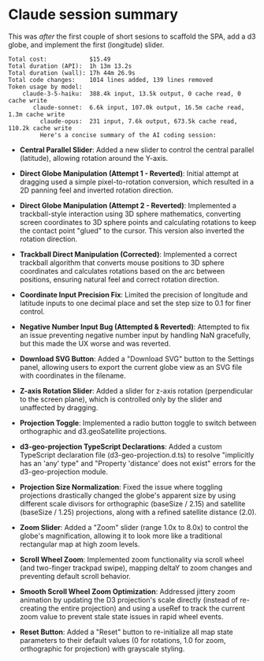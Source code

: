 # Claude session summary

This was _after_ the first couple of short sesions to scaffold the SPA, add a d3 globe, and implement the first (longitude) slider.

```
Total cost:            $15.49
Total duration (API):  1h 13m 13.2s
Total duration (wall): 17h 44m 26.9s
Total code changes:    1014 lines added, 139 lines removed
Token usage by model:
    claude-3-5-haiku:  388.4k input, 13.5k output, 0 cache read, 0 cache write
       claude-sonnet:  6.6k input, 107.0k output, 16.5m cache read, 1.3m cache write
         claude-opus:  231 input, 7.6k output, 673.5k cache read, 110.2k cache write
         Here's a concise summary of the AI coding session:
```

- **Central Parallel Slider**: Added a new slider to control the central parallel (latitude), allowing rotation around the Y-axis.

- **Direct Globe Manipulation (Attempt 1 - Reverted)**: Initial attempt at dragging used a simple pixel-to-rotation conversion, which resulted in a 2D panning feel and inverted rotation direction.

- **Direct Globe Manipulation (Attempt 2 - Reverted)**: Implemented a trackball-style interaction using 3D sphere mathematics, converting screen coordinates to 3D sphere points and calculating rotations to keep the contact point "glued" to the cursor. This version also inverted the rotation direction.

- **Trackball Direct Manipulation (Corrected)**: Implemented a correct trackball algorithm that converts mouse positions to 3D sphere coordinates and calculates rotations based on the arc between positions, ensuring natural feel and correct rotation direction.

- **Coordinate Input Precision Fix**: Limited the precision of longitude and latitude inputs to one decimal place and set the step size to 0.1 for finer control.

- **Negative Number Input Bug (Attempted & Reverted)**: Attempted to fix an issue preventing negative number input by handling NaN gracefully, but this made the UX worse and was reverted.

- **Download SVG Button**: Added a "Download SVG" button to the Settings panel, allowing users to export the current globe view as an SVG file with coordinates in the filename.
- **Z-axis Rotation Slider**: Added a slider for z-axis rotation (perpendicular to the screen plane), which is controlled only by the slider and unaffected by dragging.

- **Projection Toggle**: Implemented a radio button toggle to switch between orthographic and d3.geoSatellite projections.

- **d3-geo-projection TypeScript Declarations**: Added a custom TypeScript declaration file (d3-geo-projection.d.ts) to resolve "implicitly has an 'any' type" and "Property 'distance' does not exist" errors for the d3-geo-projection module.

- **Projection Size Normalization**: Fixed the issue where toggling projections drastically changed the globe's apparent size by using different scale divisors for orthographic (baseSize / 2.15) and satellite (baseSize / 1.25) projections, along with a refined satellite distance (2.0).

- **Zoom Slider**: Added a "Zoom" slider (range 1.0x to 8.0x) to control the globe's magnification, allowing it to look more like a traditional rectangular map at high zoom levels.

- **Scroll Wheel Zoom**: Implemented zoom functionality via scroll wheel (and two-finger trackpad swipe), mapping deltaY to zoom changes and preventing default scroll behavior.

- **Smooth Scroll Wheel Zoom Optimization**: Addressed jittery zoom animation by updating the D3 projection's scale directly (instead of re-creating the entire projection) and using a useRef to track the current zoom value to prevent stale state issues in rapid wheel events.

- **Reset Button**: Added a "Reset" button to re-initialize all map state parameters to their default values (0 for rotations, 1.0 for zoom, orthographic for projection) with grayscale styling.
